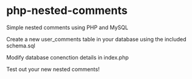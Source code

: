 # php-nested-comments
Simple nested comments using PHP and MySQL

Create a new user_comments table in your database using the included schema.sql

Modify database conenction details in index.php

Test out your new nested comments!
